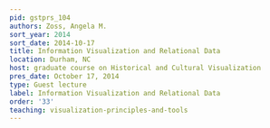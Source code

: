 ```yaml
---
pid: gstprs_104
authors: Zoss, Angela M.
sort_year: 2014
sort_date: 2014-10-17
title: Information Visualization and Relational Data
location: Durham, NC
host: graduate course on Historical and Cultural Visualization
pres_date: October 17, 2014
type: Guest lecture
label: Information Visualization and Relational Data
order: '33'
teaching: visualization-principles-and-tools
---
```


